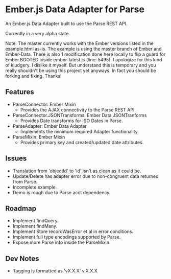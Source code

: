 Ember.js Data Adapter for Parse
===================

An Ember.js Data Adapter built to use the Parse REST API. 

Currently in a very alpha state. 

Note: The master currently works with the Ember versions listed in the example.html as-is. 
The example is using the master branch of Ember and Ember-Data. There is also 1 modification
done here locally to flip a guard for Ember.BOOTED inside ember-latest.js (line: 5495). I apologize
for this kind of kludgery. I dislike it myself. But understand this is temporary and you really
shouldn't be using this project yet anyways. In fact you should be forking and fixing. Thanks!

Features
--------

* ParseConnector: Ember Mixin
  * Provides the AJAX connectivity to the Parse REST API.
* ParseConnector.JSONTransforms: Ember Data JSONTranforms
  * Provides Date transforms for ISO Dates in Parse.
* ParseAdapter: Ember Data Adapter
  * Implements the minimum required Adapter functionality.
* ParseMixin: Ember Mixin
  * Provides primary key and created/updated date attributes.

Issues
------

* Translation from 'objectId' to 'id' isn't as clean as it could be.
* Update/Delete has adapter error due to non-congruent data returned from Parse.
* Incomplete example.
* Demo is rough due to Parse acct dependency.

Roadmap
-------

* Implement findQuery.
* Implement findMany.
* Implement Store recordWasError et al in error conditions.
* Implement full type encodings supported by Parse.
* Expose more Parse info inside the ParseMixin.

Dev Notes
---------

* Tagging is formatted as 'vX.X.X' v.X.X.X